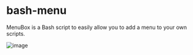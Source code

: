 # bash-menu
MenuBox is a Bash script to easily allow you to add a menu to your own scripts.


![image](https://user-images.githubusercontent.com/123583960/219971139-413f419b-b225-41dc-ae38-f08bb99e25ac.png)
